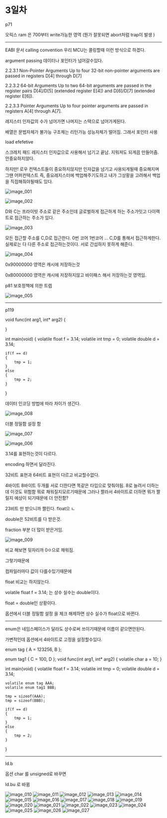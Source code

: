 # 3일차

p71

오릭스 ram 은 700부터  write가능한 영역
(뭔가 잘못되면 abort처럼 trap이 발생 )


---
EABI 문서
calling convention  우리 MCU는 콜링할때 이런 방식으로 하겠다. 


argument passing
데이터나 포인터가 넘어갈수있다.


2.2.3.1 Non-Pointer Arguments
Up to four 32-bit non-pointer arguments are passed in registers D[4] through D[7]

2.2.3.2 64-bit Arguments
Up to two 64-bit arguments are passed in the register pairs D[4]/D[5] (extended register E[4]) and D[6]/D[7]
(extended register E[6]).

2.2.3.3 Pointer Arguments
Up to four pointer arguments are passed in registers A[4] through A[7].

레지스터 인자값의 수가 넘어가면
나머지는 스택으로 넘어가게된다. 

배열은 문법자체가 불가능
구조체는 리턴가능
성능자체가 떨어짐. 그래서 포인터 사용


load efefetive 


스크레치 패드 레지스터  인자값으로 사용해서 넘기고 끝남.
지워져도 되게끔 만들어줌. 안중요하지않다. 




하지만! 로우 컨텍스트들이 중요하지않지만 인자값을 넘기고 
사용되게될때 중요해지며 그땐 어퍼컨텍스트 즉, 중요레지스터에 백업해주기도하고
내가 그상황을 고려해서 백업을 직접해줘야될때도 있다. 



![image_001](./img/image_001.png)

![image_002](./img/image_002.png)

D와 C는 프라이빗 주소로
같은 주소인데 글로벌하게 접근하게 하는 주소가잇고
다이랙트로 접근하는 주소가 있다. 


![image_003](./img/image_003.png)

모든 접근할 주소를 
C,D로 접근한다. 
0번 코어 1번코어 ... C,D를 통해서 접근하게한다. 
실제로는 다 다른 주소로 접근하는것이다.
서로 간섭하지 못하게 해준다. 

![image_004](./img/image_004.png)

0x90000000 영역은 
캐시에 저장하는것

0xB0000000 영역은
캐시에 저장하지않고 바이패스 해서 저장하는것 영역임.


p81 보호정책에 의한 트렙

![image_005](./img/image_005.png)

----

p119





void func(int arg1, int* arg2)
{

}

int main(void)
{
	volatile float f = 3.14;
	volatile int tmp = 0;
	volatile double d = 3.14;

	if(f == d)
	{
		tmp = 1;
	}
	else
	{
		tmp = 2;
	}
}



데이터 인코딩 방법에 따라 차이가 생긴다.

![image_008](./img/image_008.png)

더블 정밀함 설정 함


![image_007](./img/image_007.png)

![image_006](./img/image_006.png)

3.14를 표현하는것이 다르다.

encoding 하면서 달라진다. 

32비트 표현과 64비트 표현이 다르고 비교할수없다.

4바이트 8바이트 두개를 서로 더한다면
똑같은 타입으로 맞춰야됨.
8로 늘려서 더하는데
이것도 위험함 뭐로 채워질지모르기때문에
그러나 짤라서 4바이트로 더하면
뭐가 짤릴지 예상이 되기때문에 더 안전함?


23비트 만 받으니까 짤린다. float으 ㄴ

double은 52비트를 다 받은것.

fraction 부분 더 많이 받은거임.



![image_009](./img/image_009.png)

비교 해보면 뒷자리까 0ㅇ으로 채워짐.


그렇기때문에

컴파일러마다 값이 다를수있기때문에

float 비교는 하지않는다.


volatile float f = 3.14;
는 상수 실수는 double이다. 

float =  double인 상황이다.

옵션에서 
더블 정밀함 설정 을 체크 해제하면 
상수 실수가 float으로 바뀐다. 

----

enum은 네임스페이스가 달라도 상수로써 쓰이기때문에 
이름이 같으면안된다.

가변적인데 옵션에서 
4바이트로 고정을 설정할수있다. 

enum tag
{
	A = 123256,
	B
};

enum tag1
{
	C = 100,
	D
};
void func(int arg1, int* arg2)
{
	volatile char a = 10;
}

int main(void)
{
	volatile float f = 3.14;
	volatile int tmp = 0;
	volatile double d = 3.14;

	volatile enum tag AAA;
	volatile enum tag1 BBB;

	tmp = sizeof(AAA);
	tmp = sizeof(BBB);

	if(f == d)
	{
		tmp = 1;
	}
	else
	{
		tmp = 2;
	}
}

----



ld.b

옵션 char 를 unsigned로 바꾸면

ld.bu 로 바뀜










![image_010](./img/image_010.png)
![image_011](./img/image_011.png)
![image_012](./img/image_012.png)
![image_013](./img/image_013.png)
![image_014](./img/image_014.png)
![image_015](./img/image_015.png)
![image_016](./img/image_016.png)
![image_017](./img/image_017.png)
![image_018](./img/image_018.png)
![image_019](./img/image_019.png)
![image_020](./img/image_020.png)
![image_021](./img/image_021.png)
![image_022](./img/image_022.png)
![image_023](./img/image_023.png)
![image_024](./img/image_024.png)
![image_025](./img/image_025.png)
![image_026](./img/image_026.png)
![image_027](./img/image_027.png)